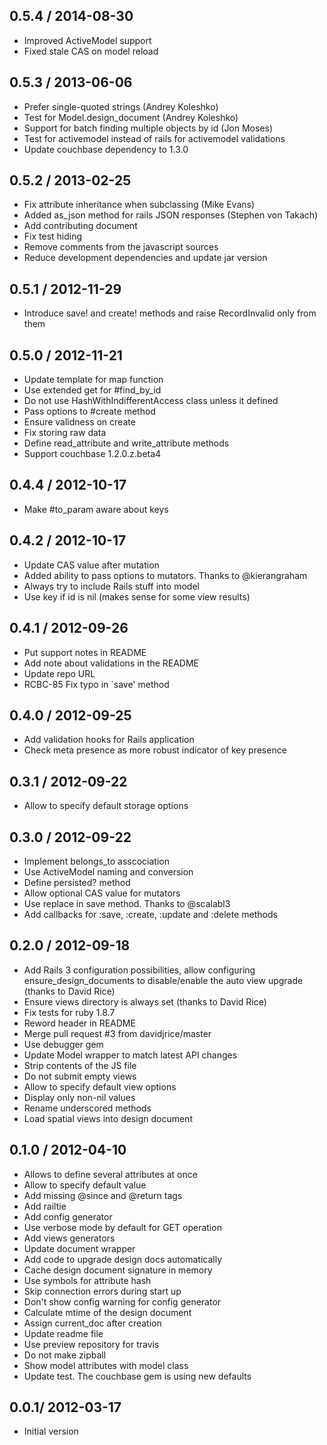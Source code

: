 ## 0.5.4 / 2014-08-30

* Improved ActiveModel support
* Fixed stale CAS on model reload

## 0.5.3 / 2013-06-06

* Prefer single-quoted strings (Andrey Koleshko)
* Test for Model.design_document (Andrey Koleshko)
* Support for batch finding multiple objects by id (Jon Moses)
* Test for activemodel instead of rails for activemodel validations
* Update couchbase dependency to 1.3.0

## 0.5.2 / 2013-02-25

* Fix attribute inheritance when subclassing (Mike Evans)
* Added as_json method for rails JSON responses (Stephen von Takach)
* Add contributing document
* Fix test hiding
* Remove comments from the javascript sources
* Reduce development dependencies and update jar version

## 0.5.1 / 2012-11-29

* Introduce save! and create! methods and raise RecordInvalid only from them

## 0.5.0 / 2012-11-21

* Update template for map function
* Use extended get for #find_by_id
* Do not use HashWithIndifferentAccess class unless it defined
* Pass options to #create method
* Ensure validness on create
* Fix storing raw data
* Define read_attribute and write_attribute methods
* Support couchbase 1.2.0.z.beta4

## 0.4.4 / 2012-10-17

* Make #to_param aware about keys

## 0.4.2 / 2012-10-17

* Update CAS value after mutation
* Added ability to pass options to mutators. Thanks to @kierangraham
* Always try to include Rails stuff into model
* Use key if id is nil (makes sense for some view results)

## 0.4.1 / 2012-09-26

* Put support notes in README
* Add note about validations in the README
* Update repo URL
* RCBC-85 Fix typo in `save' method

## 0.4.0 / 2012-09-25

* Add validation hooks for Rails application
* Check meta presence as more robust indicator of key presence

## 0.3.1 / 2012-09-22

* Allow to specify default storage options

## 0.3.0 / 2012-09-22

* Implement belongs_to asscociation
* Use ActiveModel naming and conversion
* Define persisted? method
* Allow optional CAS value for mutators
* Use replace in save method. Thanks to @scalabl3
* Add callbacks for :save, :create, :update and :delete methods

## 0.2.0 / 2012-09-18

* Add Rails 3 configuration possibilities, allow configuring
  ensure_design_documents to disable/enable the auto view upgrade
  (thanks to David Rice)
* Ensure views directory is always set (thanks to David Rice)
* Fix tests for ruby 1.8.7
* Reword header in README
* Merge pull request #3 from davidjrice/master
* Use debugger gem
* Update Model wrapper to match latest API changes
* Strip contents of the JS file
* Do not submit empty views
* Allow to specify default view options
* Display only non-nil values
* Rename underscored methods
* Load spatial views into design document

## 0.1.0 / 2012-04-10

* Allows to define several attributes at once
* Allow to specify default value
* Add missing @since and @return tags
* Add railtie
* Add config generator
* Use verbose mode by default for GET operation
* Add views generators
* Update document wrapper
* Add code to upgrade design docs automatically
* Cache design document signature in memory
* Use symbols for attribute hash
* Skip connection errors during start up
* Don't show config warning for config generator
* Calculate mtime of the design document
* Assign current_doc after creation
* Update readme file
* Use preview repository for travis
* Do not make zipball
* Show model attributes with model class
* Update test. The couchbase gem is using new defaults

## 0.0.1/ 2012-03-17

* Initial version
